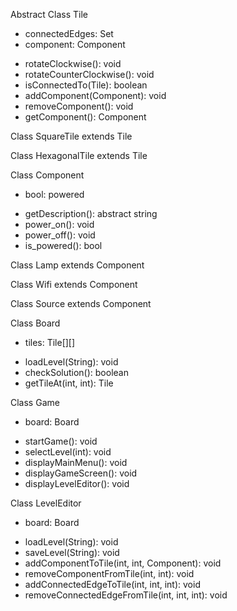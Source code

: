 Abstract Class Tile
- connectedEdges: Set<Integer>
- component: Component
+ rotateClockwise(): void
+ rotateCounterClockwise(): void
+ isConnectedTo(Tile): boolean
+ addComponent(Component): void
+ removeComponent(): void
+ getComponent(): Component

Class SquareTile extends Tile

Class HexagonalTile extends Tile

Class Component
- bool: powered
+ getDescription(): abstract string
+ power_on(): void
+ power_off(): void
+ is_powered(): bool

Class Lamp extends Component

Class Wifi extends Component

Class Source extends Component

Class Board
- tiles: Tile[][]
+ loadLevel(String): void
+ checkSolution(): boolean
+ getTileAt(int, int): Tile

Class Game
- board: Board
+ startGame(): void
+ selectLevel(int): void
+ displayMainMenu(): void
+ displayGameScreen(): void
+ displayLevelEditor(): void

Class LevelEditor
- board: Board
+ loadLevel(String): void
+ saveLevel(String): void
+ addComponentToTile(int, int, Component): void
+ removeComponentFromTile(int, int): void
+ addConnectedEdgeToTile(int, int, int): void
+ removeConnectedEdgeFromTile(int, int, int): void

